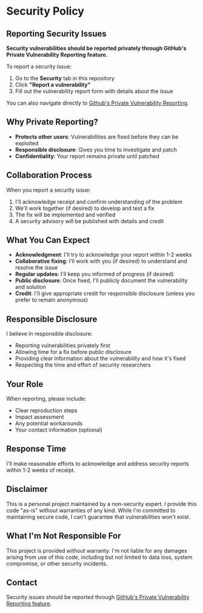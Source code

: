 # Security Policy

## Reporting Security Issues

**Security vulnerabilities should be reported privately through GitHub's Private Vulnerability Reporting feature.**

To report a security issue:

1. Go to the **Security** tab in this repository
2. Click **"Report a vulnerability"**
3. Fill out the vulnerability report form with details about the issue

You can also navigate directly to [Github's Private Vulnerability Reporting][security-report].

## Why Private Reporting?

- **Protects other users**: Vulnerabilities are fixed before they can be exploited
- **Responsible disclosure**: Gives you time to investigate and patch
- **Confidentiality**: Your report remains private until patched

## Collaboration Process

When you report a security issue:

1. I'll acknowledge receipt and confirm understanding of the problem
2. We'll work together (if desired) to develop and test a fix
3. The fix will be implemented and verified
4. A security advisory will be published with details and credit

## What You Can Expect

- **Acknowledgment**: I'll try to acknowledge your report within 1-2 weeks
- **Collaborative fixing**: I'll work with you (if desired) to understand and resolve the issue
- **Regular updates**: I'll keep you informed of progress (if desired)
- **Public disclosure**: Once fixed, I'll publicly document the vulnerability and solution
- **Credit**: I'll give appropriate credit for responsible disclosure (unless you prefer to remain anonymous)

## Responsible Disclosure

I believe in responsible disclosure:

- Reporting vulnerabilities privately first
- Allowing time for a fix before public disclosure
- Providing clear information about the vulnerability and how it's fixed
- Respecting the time and effort of security researchers

## Your Role

When reporting, please include:

- Clear reproduction steps
- Impact assessment
- Any potential workarounds
- Your contact information (optional)

## Response Time

I'll make reasonable efforts to acknowledge and address security reports within 1-2 weeks of receipt.

## Disclaimer

This is a personal project maintained by a non-security expert. I provide this code "as-is" without warranties of any kind. While I'm committed to maintaining secure code, I can't guarantee that vulnerabilities won't exist.

## What I'm Not Responsible For

This project is provided without warranty. I'm not liable for any damages arising from use of this code, including but not limited to data loss, system compromise, or other security incidents.

## Contact

Security issues should be reported through [GitHub's Private Vulnerability Reporting feature][security-report].

[security-report]: https://github.com/anima-kit/ai-notebooks/security/advisories
